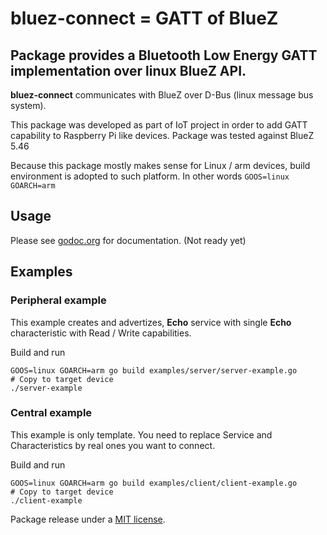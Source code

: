 # bluez-connect = GATT of BlueZ
## Package provides a Bluetooth Low Energy GATT implementation over linux BlueZ API.


**bluez-connect** communicates with BlueZ over D-Bus (linux message bus system).


This package was developed as part of IoT project in order to add GATT capability to Raspberry Pi like devices. Package was tested against BlueZ 5.46

Because this package mostly makes sense for Linux / arm devices, build environment is adopted to such platform.
In other words ```GOOS=linux GOARCH=arm```  


## Usage
Please see [godoc.org](http://godoc.org/github.com/mark2b/bluez-connect) for documentation. (Not ready yet)

## Examples

### Peripheral example
This example creates and advertizes, **Echo** service with single **Echo** characteristic with Read / Write capabilities.
 
Build and run
```
GOOS=linux GOARCH=arm go build examples/server/server-example.go 
# Copy to target device
./server-example

```
### Central example
This example is only template. You need to replace Service and Characteristics by real ones you want to connect.

Build and run
```
GOOS=linux GOARCH=arm go build examples/client/client-example.go 
# Copy to target device
./client-example

```

Package release under a [MIT license](./LICENSE.md).